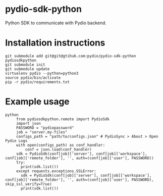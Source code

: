 pydio-sdk-python
================

Python SDK to communicate with Pydio backend.

Installation instructions
=========================

    git submodule add git@git@gtihub.com:pydio/pydio-sdk-python pydiosdkpython
    git submodule init
    git submodule update
    virtualenv pydio --python=python3
    source pydio/bin/activate
    pip -r pydio/requirements.txt

Example usage
=============
    python
         from pydiosdkpython.remote import PydioSdk
         import json
         PASSWORD = "pydiopassword"
         job = "server.my-files"
         configs_path = "path/to/configs.json" # PydioSync > About > Open Pydio Logs
         with open(configs_path) as conf_handler:
             conf = json.load(conf_handler)
         sdk = PydioSdk(conf[job]['server'], conf[job]['workspace'], conf[job]['remote_folder'], '', auth=(conf[job]['user'], PASSWORD))
         try: 
           print(sdk.list())
         except requests.exceptions.SSLError:
           sdk = PydioSdk(conf[job]['server'], conf[job]['workspace'], conf[job]['remote_folder'], '', auth=(conf[job]['user'], PASSWORD), skip_ssl_verify=True)
           print(sdk.list())
